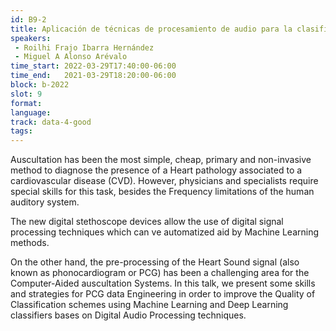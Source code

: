 ```yaml
---
id: B9-2
title: Aplicación de técnicas de procesamiento de audio para la clasificación de fonocardiogramas 
speakers:
 - Roilhi Frajo Ibarra Hernández
 - Miguel A Alonso Arévalo
time_start: 2022-03-29T17:40:00-06:00
time_end:   2021-03-29T18:20:00-06:00
block: b-2022
slot: 9
format: 
language: 
track: data-4-good
tags:
---
```


Auscultation has been the most simple, cheap, primary and non-invasive method to diagnose the presence of a Heart pathology associated to a cardiovascular disease (CVD). However, physicians and specialists require special skills for this task, besides the Frequency limitations of the human auditory system. 

The new digital stethoscope devices allow the use of digital signal processing techniques which can ve automatized aid by Machine Learning methods. 

On the other hand, the pre-processing of the Heart Sound signal (also known as phonocardiogram or PCG) has been a challenging area for the Computer-Aided auscultation Systems. 
In this talk, we present some skills and strategies for PCG data Engineering in order to improve the Quality of Classification schemes using Machine Learning and Deep Learning classifiers bases on Digital Audio Processing techniques.

